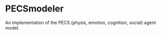 PECSmodeler
===========

An implementation of the PECS (physis, emotion, cognition, social) agent model. 